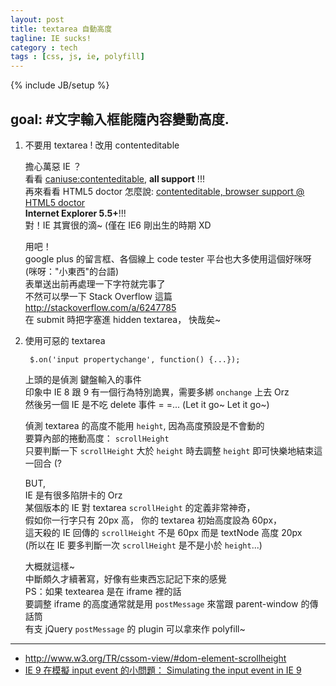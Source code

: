 ```yaml
---
layout: post
title: textarea 自動高度
tagline: IE sucks!
category : tech
tags : [css, js, ie, polyfill]
---
```

{% include JB/setup %}

## goal: #文字輸入框能隨內容變動高度.

1. 不要用 textarea ! 改用 contenteditable

    擔心萬惡 IE ？  
    看看 [caniuse:contenteditable](http://caniuse.com/#feat=contenteditable), **all support** !!!  
    再來看看 HTML5 doctor 怎麼說: [contenteditable, browser support @ HTML5 doctor](http://html5doctor.com/the-contenteditable-attribute/#browser-support)  
    **Internet Explorer 5.5+**!!!  
    對！IE 其實很的滴~ (僅在 IE6 剛出生的時期 XD

    用吧！  
    google plus 的留言框、各個線上 code tester 平台也大多使用這個好咪呀 (咪呀："小東西"的台語)  
    表單送出前再處理一下字符就完事了  
    不然可以學一下 Stack Overflow 這篇 <http://stackoverflow.com/a/6247785>  
    在 submit 時把字塞進 hidden textarea， 快哉矣~

2. 使用可惡的 textarea

        $.on('input propertychange', function() {...});

    上頭的是偵測 鍵盤輸入的事件  
    印象中 IE 8 跟 9 有一個行為特別詭異，需要多綁 `onchange` 上去 Orz  
    然後另一個 IE 是不吃 delete 事件 = =...
    (Let it go~ Let it go~)

    偵測 textarea 的高度不能用 `height`, 因為高度預設是不會動的  
    要算內部的捲動高度： `scrollHeight`  
    只要判斷一下 `scrollHeight` 大於 `height` 時去調整 `height` 即可快樂地結束這一回合 (?

    BUT,  
    IE 是有很多陷阱卡的 Orz  
    某個版本的 IE 對 textarea `scrollHeight` 的定義非常神奇，  
    假如你一行字只有 20px 高， 你的 textarea 初始高度設為 60px，  
    這天殺的 IE 回傳的 `scrollHeight` 不是 60px 而是 textNode 高度 20px  
    (所以在 IE 要多判斷一次 `scrollHeight` 是不是小於 `height`...)

    大概就這樣~  
    中斷頗久才續著寫，好像有些東西忘記記下來的感覺  
    PS：如果 textearea 是在 iframe 裡的話  
    要調整 iframe 的高度通常就是用 `postMessage` 來當跟 parent-window 的傳話筒  
    有支 jQuery `postMessage` 的 plugin 可以拿來作 polyfill~

---

+ <http://www.w3.org/TR/cssom-view/#dom-element-scrollheight>
+ [IE 9 在模擬 input event 的小問題： Simulating the input event in IE 9](http://benalpert.com/2013/06/18/a-near-perfect-oninput-shim-for-ie-8-and-9.html#simulating_the_input_event_in_ie_9)
